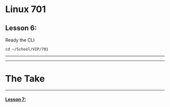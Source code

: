# Linux 701
## Lesson 6: 

Ready the CLI

```console
cd ~/School/VIP/701
```
___


___

# The Take

___

#### [Lesson 7: ](https://github.com/inkVerb/vip/blob/master/701/Lesson-07.md)
